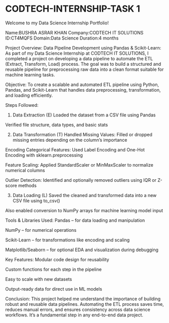 # CODTECH-INTERNSHIP-TASK 1

Welcome to my Data Science Internship Portfolio!

Name:BUSHRA ASRAR KHAN
Company:CODTECH IT SOLUTIONS
ID:CT4MQFS
Domain:Data Science 
Duration:4 months

Project Overview: Data Pipeline Development using Pandas & Scikit-Learn:
As part of my Data Science Internship at CODTECH IT SOLUTIONS, I completed a project on developing a data pipeline to automate the ETL (Extract, Transform, Load) process. The goal was to build a structured and reusable pipeline for preprocessing raw data into a clean format suitable for machine learning tasks.

Objective:
To create a scalable and automated ETL pipeline using Python, Pandas, and Scikit-Learn that handles data preprocessing, transformation, and loading efficiently.

Steps Followed:
1. Data Extraction (E)
Loaded the dataset from a CSV file using Pandas

Verified file structure, data types, and basic stats

2. Data Transformation (T)
Handled Missing Values: Filled or dropped missing entries depending on the column’s importance

Encoding Categorical Features: Used Label Encoding and One-Hot Encoding with sklearn.preprocessing

Feature Scaling: Applied StandardScaler or MinMaxScaler to normalize numerical columns

Outlier Detection: Identified and optionally removed outliers using IQR or Z-score methods

3. Data Loading (L)
Saved the cleaned and transformed data into a new CSV file using to_csv()

Also enabled conversion to NumPy arrays for machine learning model input

Tools & Libraries Used:
Pandas – for data loading and manipulation

NumPy – for numerical operations

Scikit-Learn – for transformations like encoding and scaling

Matplotlib/Seaborn – for optional EDA and visualization during debugging

Key Features:
Modular code design for reusability

Custom functions for each step in the pipeline

Easy to scale with new datasets

Output-ready data for direct use in ML models

Conclusion:
This project helped me understand the importance of building robust and reusable data pipelines. Automating the ETL process saves time, reduces manual errors, and ensures consistency across data science workflows. It’s a fundamental step in any end-to-end data project.
